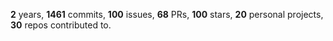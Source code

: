 **2** years, **1461** commits, **100** issues, **68** PRs, **100** stars, **20** personal projects, **30** repos contributed to.
